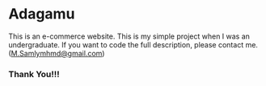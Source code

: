 # Adagamu
This is an e-commerce website. This is my simple project when I was an undergraduate. If you want to code the full description, please contact me. (M.Samlymhmd@gmail.com)
### Thank You!!!
